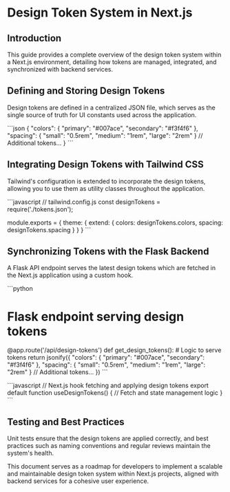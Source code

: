 # Design Token System in Next.js

## Introduction
This guide provides a complete overview of the design token system within a Next.js environment, detailing how tokens are managed, integrated, and synchronized with backend services.

## Defining and Storing Design Tokens
Design tokens are defined in a centralized JSON file, which serves as the single source of truth for UI constants used across the application.

\`\`\`json
{
  "colors": {
    "primary": "#007ace",
    "secondary": "#f3f4f6"
  },
  "spacing": {
    "small": "0.5rem",
    "medium": "1rem",
    "large": "2rem"
  }
  // Additional tokens...
}
\`\`\`

## Integrating Design Tokens with Tailwind CSS
Tailwind's configuration is extended to incorporate the design tokens, allowing you to use them as utility classes throughout the application.

\`\`\`javascript
// tailwind.config.js
const designTokens = require('./tokens.json');

module.exports = {
  theme: {
    extend: {
      colors: designTokens.colors,
      spacing: designTokens.spacing
    }
  }
}
\`\`\`

## Synchronizing Tokens with the Flask Backend
A Flask API endpoint serves the latest design tokens which are fetched in the Next.js application using a custom hook.

\`\`\`python
# Flask endpoint serving design tokens
@app.route('/api/design-tokens')
def get_design_tokens():
    # Logic to serve tokens
    return jsonify({
        "colors": {
            "primary": "#007ace",
            "secondary": "#f3f4f6"
        },
        "spacing": {
            "small": "0.5rem",
            "medium": "1rem",
            "large": "2rem"
        }
        // Additional tokens...
    })
\`\`\`

\`\`\`javascript
// Next.js hook fetching and applying design tokens
export default function useDesignTokens() {
  // Fetch and state management logic
}
\`\`\`

## Testing and Best Practices
Unit tests ensure that the design tokens are applied correctly, and best practices such as naming conventions and regular reviews maintain the system's health.

This document serves as a roadmap for developers to implement a scalable and maintainable design token system within Next.js projects, aligned with backend services for a cohesive user experience.